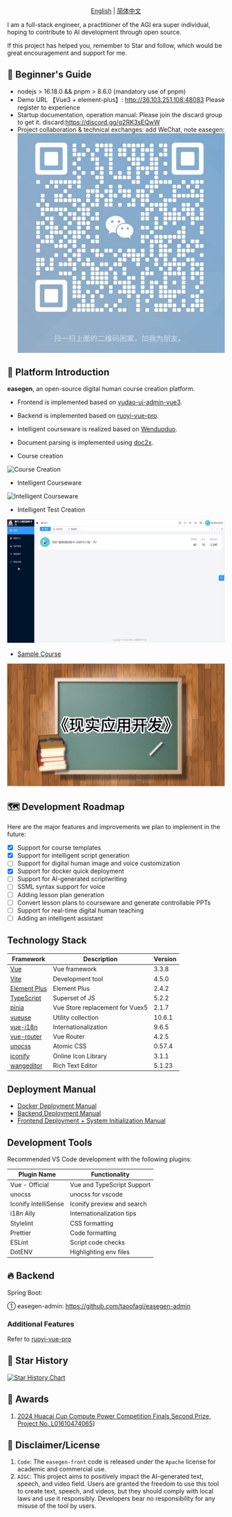 
<p align="center">
  <a href="./README.md">English</a> |
  <a href="./README_cn.md">简体中文</a> 
</p>

I am a full-stack engineer, a practitioner of the AGI era super individual, hoping to contribute to AI development through open source.

If this project has helped you, remember to Star and follow, which would be great encouragement and support for me.

## 🐶 Beginner's Guide

* nodejs > 16.18.0 && pnpm > 8.6.0 (mandatory use of pnpm)
* Demo URL 【Vue3 + element-plus】: <http://36.103.251.108:48083> Please register to experience
* Startup documentation, operation manual: Please join the discard group to get it.
  discard:https://discord.gg/q2RK3sEQwW
* Project collaboration & technical exchanges: add WeChat, note easegen:
![WeChat](public/image/wechat.png)

## 🐯 Platform Introduction

**easegen**, an open-source digital human course creation platform.

* Frontend is implemented based on [yudao-ui-admin-vue3](https://gitee.com/yudaocode/yudao-ui-admin-vue3).
* Backend is implemented based on [ruoyi-vue-pro](https://gitee.com/zhijiantianya/ruoyi-vue-pro).
* Intelligent courseware is realized based on [Wenduoduo](https://easegen.docmee.cn).
* Document parsing is implemented using [doc2x](https://doc2x.noedgeai.com/).

* Course creation

![Course Creation](public/image/digitalhuman_course.gif)

* Intelligent Courseware

![Intelligent Courseware](public/image/aippt.gif)
* Intelligent Test Creation

![Intelligent Test Creation](public/image/ai_gen_test.gif)

*  [Sample Course](https://www.bilibili.com/video/av113088116297160/)

[![Bilibili Video](public/image/demo_course.png)](https://www.bilibili.com/video/av113088116297160/)

## 🗺️ Development Roadmap

Here are the major features and improvements we plan to implement in the future:
- [x] Support for course templates
- [x] Support for intelligent script generation
- [ ] Support for digital human image and voice customization
- [x] Support for docker quick deployment
- [ ] Support for AI-generated scriptwriting
- [ ] SSML syntax support for voice
- [ ] Adding lesson plan generation
- [ ] Convert lesson plans to courseware and generate controllable PPTs
- [ ] Support for real-time digital human teaching
- [ ] Adding an intelligent assistant

## Technology Stack

| Framework                                                               | Description         | Version |
|------------------------------------------------------------------------|---------------------|---------|
| [Vue](https://staging-cn.vuejs.org/)                                   | Vue framework       | 3.3.8   |
| [Vite](https://cn.vitejs.dev//)                                        | Development tool    | 4.5.0   |
| [Element Plus](https://element-plus.org/zh-CN/)                        | Element Plus        | 2.4.2   |
| [TypeScript](https://www.typescriptlang.org/docs/)                     | Superset of JS      | 5.2.2   |
| [pinia](https://pinia.vuejs.org/)                                      | Vue Store replacement for Vuex5 | 2.1.7 |
| [vueuse](https://vueuse.org/)                                          | Utility collection  | 10.6.1  |
| [vue-i18n](https://kazupon.github.io/vue-i18n/zh/introduction.html/)   | Internationalization| 9.6.5   |
| [vue-router](https://router.vuejs.org/)                                | Vue Router          | 4.2.5   |
| [unocss](https://uno.antfu.me/)                                        | Atomic CSS          | 0.57.4  |
| [iconify](https://icon-sets.iconify.design/)                           | Online Icon Library | 3.1.1   |
| [wangeditor](https://www.wangeditor.com/)                              | Rich Text Editor    | 5.1.23  |

## Deployment Manual
* [Docker Deployment Manual](https://ozij45g3ts.feishu.cn/docx/V1qmd6gsWobsRWxJFepcdrnbnXF)
* [Backend Deployment Manual](https://ozij45g3ts.feishu.cn/docx/EgS3dm1HtoKOPkxReEQcn3MCncg)
* [Frontend Deployment + System Initialization Manual](https://ozij45g3ts.feishu.cn/docx/OIN8daguXoTzESx8nxFcJOvsnWc)


## Development Tools

Recommended VS Code development with the following plugins:

| Plugin Name                        | Functionality        |
|------------------------------------|----------------------|
| Vue - Official                     | Vue and TypeScript Support |
| unocss                             | unocss for vscode    |
| Iconify IntelliSense               | Iconify preview and search |
| i18n Ally                          | Internationalization tips |
| Stylelint                          | CSS formatting       |
| Prettier                           | Code formatting      |
| ESLint                             | Script code checks   |
| DotENV                             | Highlighting env files |

## 🔥 Backend

Spring Boot:

① easegen-admin: <https://github.com/taoofagi/easegen-admin>


### Additional Features
Refer to [ruoyi-vue-pro](https://gitee.com/zhijiantianya/ruoyi-vue-pro#-%E5%86%85%E7%BD%AE%E5%8A%9F%E8%83%BD)


## 🌟 Star History

[![Star History Chart](https://api.star-history.com/svg?repos=taoofagi/easegen-front&type=Date)](https://star-history.com/#taoofagi/easegen-front&Date)

## 🤝 Awards
1. [2024 Huacai Cup Compute Power Competition Finals Second Prize, Project No. L01610474065](https://mp.weixin.qq.com/s/SE10-cxLVurf0BfAMaegmw)]

## 🧾 Disclaimer/License

1. `Code`: The `easegen-front` code is released under the `Apache` license for academic and commercial use.
2. `AIGC`: This project aims to positively impact the AI-generated text, speech, and video field. Users are granted the freedom to use this tool to create text, speech, and videos, but they should comply with local laws and use it responsibly. Developers bear no responsibility for any misuse of the tool by users.

